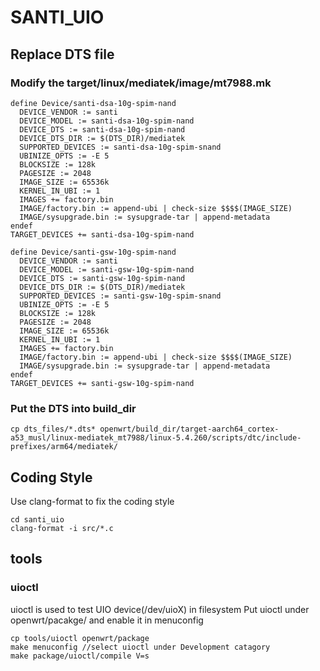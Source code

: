 # SANTI_UIO


## Replace DTS file

### Modify the target/linux/mediatek/image/mt7988.mk
```
define Device/santi-dsa-10g-spim-nand
  DEVICE_VENDOR := santi
  DEVICE_MODEL := santi-dsa-10g-spim-nand
  DEVICE_DTS := santi-dsa-10g-spim-nand
  DEVICE_DTS_DIR := $(DTS_DIR)/mediatek
  SUPPORTED_DEVICES := santi-dsa-10g-spim-snand
  UBINIZE_OPTS := -E 5
  BLOCKSIZE := 128k
  PAGESIZE := 2048
  IMAGE_SIZE := 65536k
  KERNEL_IN_UBI := 1
  IMAGES += factory.bin
  IMAGE/factory.bin := append-ubi | check-size $$$$(IMAGE_SIZE)
  IMAGE/sysupgrade.bin := sysupgrade-tar | append-metadata
endef
TARGET_DEVICES += santi-dsa-10g-spim-nand

define Device/santi-gsw-10g-spim-nand
  DEVICE_VENDOR := santi
  DEVICE_MODEL := santi-gsw-10g-spim-nand
  DEVICE_DTS := santi-gsw-10g-spim-nand
  DEVICE_DTS_DIR := $(DTS_DIR)/mediatek
  SUPPORTED_DEVICES := santi-gsw-10g-spim-snand
  UBINIZE_OPTS := -E 5
  BLOCKSIZE := 128k
  PAGESIZE := 2048
  IMAGE_SIZE := 65536k
  KERNEL_IN_UBI := 1
  IMAGES += factory.bin
  IMAGE/factory.bin := append-ubi | check-size $$$$(IMAGE_SIZE)
  IMAGE/sysupgrade.bin := sysupgrade-tar | append-metadata
endef
TARGET_DEVICES += santi-gsw-10g-spim-nand

```
### Put the DTS into build_dir
```
cp dts_files/*.dts* openwrt/build_dir/target-aarch64_cortex-a53_musl/linux-mediatek_mt7988/linux-5.4.260/scripts/dtc/include-prefixes/arm64/mediatek/
```
## Coding Style
Use clang-format to fix the coding style
```
cd santi_uio
clang-format -i src/*.c
```
## tools

### uioctl
uioctl is used to test UIO device(/dev/uioX) in filesystem
Put uioctl under openwrt/pacakge/ and enable it in menuconfig
```
cp tools/uioctl openwrt/package
make menuconfig //select uioctl under Development catagory
make package/uioctl/compile V=s
```
